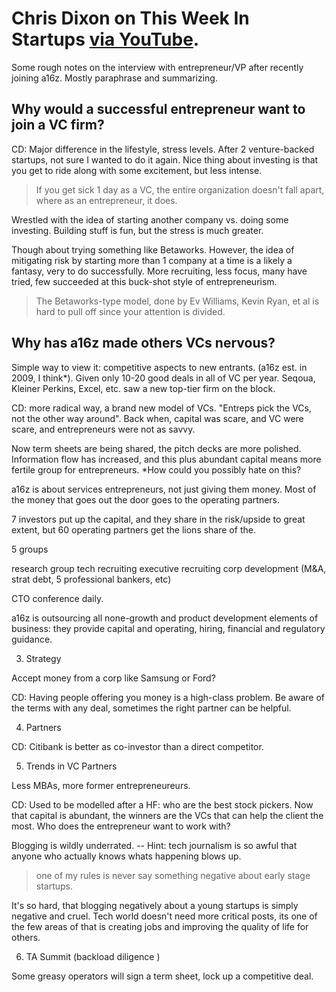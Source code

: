 # Chris Dixon on This Week In Startups [via YouTube](https://www.youtube.com/watch?v=oe4ceqA4pqU&ab_channel=ThisWeekInStartups).

Some rough notes on the interview with entrepreneur/VP after recently joining a16z.  Mostly paraphrase and summarizing. 

## Why would a successful entrepreneur want to join a VC firm? 

CD:  Major difference in the lifestyle, stress levels.  After 2 venture-backed startups, not sure I wanted to do it again.  Nice thing about investing is that you get to ride along with some excitement, but less intense.  

> If you get sick 1 day as a VC, the entire organization doesn't fall apart, where as an entrepreneur, it does.

Wrestled with the idea of starting another company vs. doing some investing.  Building stuff is fun, but the stress is much greater.   

Though about trying something like Betaworks.  However, the idea of mitigating risk by starting more than 1 company at a time is a likely a fantasy, very to do successfully.  More recruiting, less focus, many have tried, few succeeded at this buck-shot style of entrepreneurism.

> The Betaworks-type model, done by Ev Williams, Kevin Ryan, et al is hard to pull off since your attention is divided. 

##  Why has a16z made others VCs nervous? 

Simple way to view it: competitive aspects to new entrants. (a16z est. in 2009, I think*).  Given only 10-20 good deals in all of VC per year.  Seqoua, Kleiner Perkins, Excel, etc. saw a new top-tier firm on the block.

CD: more radical way, a brand new model of VCs.  "Entreps pick the VCs, not the other way around".  Back when, capital was scare, and VC were scare, and entrepreneurs were not as savvy. 

Now term sheets are being shared, the pitch decks are more polished.  Information flow has increased, and this plus abundant capital means more fertile group for entrepreneurs.  *How could you possibly hate on this? 


a16z is about services entrepreneurs, not just giving them money.  Most of the money that goes out the door goes to the operating partners.

7 investors put up the capital, and they share in the risk/upside to great extent, but 60 operating partners get the lions share of the. 

5 groups 

research group
tech recruiting
executive recruiting 
corp development (M&A, strat debt, 5 professional bankers, etc)

CTO conference daily.

a16z is outsourcing all none-growth and product development elements of business: they provide capital and operating, hiring, financial and regulatory guidance.

3.  Strategy 

Accept money from a corp like Samsung or Ford? 

CD: Having people offering you money is a high-class problem.  Be aware of the terms with any deal, sometimes the right partner can be helpful. 


4.  Partners 

CD: Citibank is better as co-investor than a direct competitor.  

5.  Trends in VC Partners 

Less MBAs, more former entrepreneureurs.  

CD:  Used to be modelled after a HF: who are the best stock pickers.  Now that capital is abundant, the winners are the VCs that can help the client the most.  Who does the entrepreneur want to work with? 

Blogging is wildly underrated. -- Hint: tech journalism is so awful that anyone who actually knows whats happening blows up. 

> one of my rules is never say something negative about early stage startups.

It's so hard, that blogging negatively about a young startups is simply negative and cruel.  Tech world doesn't need more critical posts, its one of the few areas of that is creating jobs and improving the quality of life for others.

6.  TA Summit (backload diligence )

Some greasy operators will sign a term sheet, lock up a competitive deal.  
